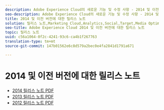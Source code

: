 ```yaml
---
description: Adobe Experience Cloud의 새로운 기능 및 수정 사항 - 2014 및 이전
seo-description: Adobe Experience Cloud의 새로운 기능 및 수정 사항 - 2014 및 이전
title: 2014 및 이전 버전에 대한 릴리스 노트
solution: 릴리스 노트,Marketing Cloud,Analytics,Social,Target,Media Optimizer
seo-title: Adobe Experience Cloud 2014 및 이전 버전에 대한 릴리스 노트
topic: 릴리스 노트
uuid: c56a1064-0f2c-4241-93c6-ca4b1f267763
translation-type: tm+mt
source-git-commit: 147b01562e6c8d579a2bec0e4fa2841d1791a671

---
```



# 2014 및 이전 버전에 대한 릴리스 노트

* [2014 릴리스 노트 PDF](2014-Adobe-Experience-Cloud-Release-Notes.pdf)
* [2013 릴리스 노트 PDF](2013-Adobe-Experience-Cloud-Release-Notes.pdf)
* [2012 릴리스 노트 PDF](2012-Adobe-Experience-Cloud-Release-Notes.pdf)
